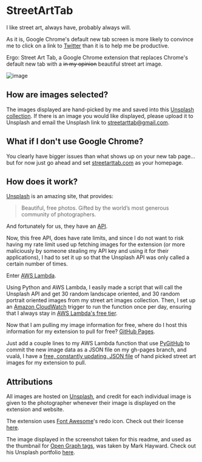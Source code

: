# StreetArtTab

I like street art, always have, probably always will.

As it is, Google Chrome's default new tab screen is more likely to convince me to click on a link to [Twitter](https://twitter.com/PeteTalksWeb/) than
it is to help me be productive.

Ergo: Street Art Tab, a Google Chrome extension that replaces Chrome's default new tab with a ~~in my opinion~~ beautiful 
street art image.

![image](https://user-images.githubusercontent.com/3345162/48524418-cfb60480-e845-11e8-9475-f8c02de8ab80.png)

## How are images selected?

The images displayed are hand-picked by me and saved into this [Unsplash collection](https://unsplash.com/collections/3274043/street-art).
If there is an image you would like displayed, please upload it to Unsplash and email the Unsplash link to [streetarttab@gmail.com](mailto:streetarttab@gmail.com).

## What if I don't use Google Chrome?

You clearly have bigger issues than what shows up on your new tab page... but for now just go ahead and set [streetarttab.com](https://streetarttab.com/) as your homepage.

## How does it work?

[Unsplash](https://unsplash.com/) is an amazing site, that provides:

> Beautiful, free photos. Gifted by the world’s most generous community of photographers.

And fortunately for us, they have an [API](https://unsplash.com/developers).

Now, this free API, does have rate limits, and since I do not want to risk having my rate limit used up fetching images for the
extension (or more maliciously by someone stealing my API key and using it for their applications), I had to set it up so that
the Unsplash API was only called a certain number of times.

Enter [AWS Lambda](https://aws.amazon.com/free/webapps/?sc_channel=PS&sc_campaign=acquisition_US&sc_publisher=google&sc_medium=ACQ-P%7CPS-GO%7CBrand%7CDesktop%7CSU%7CCompute%7CLambda%7CUS%7CEN%7CText&sc_content=lambda_e&sc_detail=aws%20lambda&sc_category=Compute&sc_segment=293647287583&sc_matchtype=e&sc_country=US&s_kwcid=AL!4422!3!293647287583!e!!g!!aws%20lambda&ef_id=CjwKCAiArK_fBRABEiwA0gOOc0AwtmO9vIaIxjmDcwQqLGN0uqgaAvlCX1KsNkJjHvDm9l37l-YweRoClvwQAvD_BwE:G:s).

Using Python and AWS Lambda, I easily made a script that will call the Unsplash API and get 30 random landscape oriented, 
and 30 random portrait oriented images from my street art images collection. Then, I set up an [Amazon CloudWatch](https://docs.aws.amazon.com/lambda/latest/dg/tutorial-scheduled-events-schedule-expressions.html) 
trigger to run the function once per day, ensuring that I always stay in [AWS Lambda's free tier](https://aws.amazon.com/lambda/pricing/).

Now that I am pulling my image information for free, where do I host this information for my extension to pull for free? 
[GitHub Pages](https://pages.github.com/). 

Just add a couple lines to my AWS Lambda function that use [PyGitHub](https://github.com/PyGithub/PyGithub)
to commit the new image data as a JSON file on my gh-pages branch, and vualá, I have a [free, constantly updating, JSON file](https://streetarttab.com/unsplashLinks.json)
of hand picked street art images for my extension to pull.

## Attributions

All images are hosted on [Unsplash](https://unsplash.com/), and credit for each individual image is given to the photographer
whenever their image is displayed on the extension and website.

The extension uses [Font Awesome](https://fontawesome.com/)'s redo icon. Check out their license [here](https://fontawesome.com/license).

The image displayed in the screenshot taken for this readme, and used as the thumbnail for [Open Graph tags](http://ogp.me/), was taken by Mark Hayward. Check out his Unsplash portfolio [here](https://unsplash.com/@mhayward).

